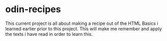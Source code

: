 # odin-recipes
This current project is all about making a recipe out of the HTML Basics i learned earlier prior to this project. This will make me remember and apply the texts i have read in order to learn this.
